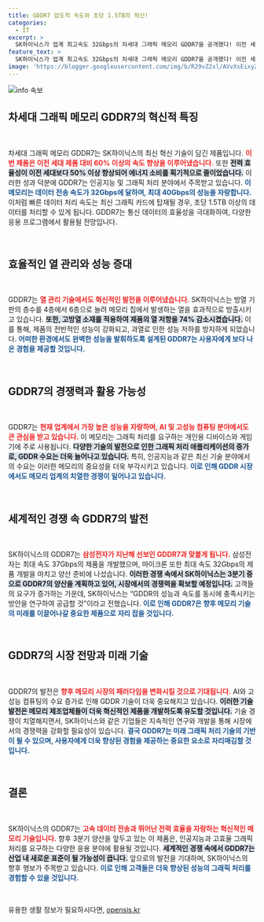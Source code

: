 ```yaml
---
title: GDDR7 압도적 속도와 초당 1.5TB의 혁신!
categories:
  - IT
excerpt: >
  SK하이닉스가 업계 최고속도 32Gbps의 차세대 그래픽 메모리 GDDR7을 공개했다! 이전 세대에 비해 속도는 60% 향상되고, 전력 효율은 50% 개선. 올 3분기 양산 시작 예정!
feature_text: >
  SK하이닉스가 업계 최고속도 32Gbps의 차세대 그래픽 메모리 GDDR7을 공개했다! 이전 세대에 비해 속도는 60% 향상되고, 전력 효율은 50% 개선. 올 3분기 양산 시작 예정!
image: 'https://blogger.googleusercontent.com/img/b/R29vZ2xl/AVvXsEixyZcFfHzMRdzZMjFBmAUKJYCLCGyLL1o632UiGVXcaFdKo_bkvkuCioo0uUKlGfBVcT3P84aROyZIXSBEx3Aw5nCQ3pTgDom1WDC4m8eifvWiAmWEEVb4x6G_l8C0QH225ldMjyaFvpxGEBGNO37VmDTDMHGhJPq73UglMfDca1-0aw/s1600/blogspot.png'
---
```


<p><img src="https://blogger.googleusercontent.com/img/b/R29vZ2xl/AVvXsEixyZcFfHzMRdzZMjFBmAUKJYCLCGyLL1o632UiGVXcaFdKo_bkvkuCioo0uUKlGfBVcT3P84aROyZIXSBEx3Aw5nCQ3pTgDom1WDC4m8eifvWiAmWEEVb4x6G_l8C0QH225ldMjyaFvpxGEBGNO37VmDTDMHGhJPq73UglMfDca1-0aw/s1600/blogspot.png" alt="info 속보" /></p>

<h2 data-ke-size="size26">차세대 그래픽 메모리 GDDR7의 혁신적 특징</h2>

<p data-ke-size="size16">&nbsp;</p>

<p>차세대 그래픽 메모리 GDDR7는 SK하이닉스의 최신 혁신 기술이 담긴 제품입니다. <b><span style="color: #ee2323;">이번 제품은 이전 세대 제품 대비 60% 이상의 속도 향상을 이루어냈습니다.</span></b> 또한 <b><span style="background-color: #21538527;">전력 효율성이 이전 세대보다 50% 이상 향상되어 에너지 소비를 획기적으로 줄이었습니다.</span></b> 이러한 성과 덕분에 GDDR7는 인공지능 및 그래픽 처리 분야에서 주목받고 있습니다. <b><span style="color: #1a5490;">이 메모리는 데이터 전송 속도가 32Gbps에 달하며, 최대 40Gbps의 성능을 자랑합니다.</span></b> 이처럼 빠른 데이터 처리 속도는 최신 그래픽 카드에 탑재될 경우, 초당 1.5TB 이상의 데이터를 처리할 수 있게 됩니다. GDDR7는 통신 데이터의 효율성을 극대화하여, 다양한 응용 프로그램에서 활용될 전망입니다.</p>

<p data-ke-size="size16">&nbsp;</p>

<h2 data-ke-size="size26">효율적인 열 관리와 성능 증대</h2>

<p data-ke-size="size16">&nbsp;</p>

<p>GDDR7는 <b><span style="color: #ee2323;">열 관리 기술에서도 혁신적인 발전을 이루어냈습니다.</span></b> SK하이닉스는 방열 기판의 층수를 4층에서 6층으로 늘려 메모리 칩에서 발생하는 열을 효과적으로 방출시키고 있습니다. <b><span style="background-color: #21538527;">또한, 고방열 소재를 적용하여 제품의 열 저항을 74% 감소시켰습니다.</span></b> 이를 통해, 제품의 전반적인 성능이 강화되고, 과열로 인한 성능 저하를 방지하게 되었습니다. <b><span style="color: #1a5490;">어떠한 환경에서도 완벽한 성능을 발휘하도록 설계된 GDDR7는 사용자에게 보다 나은 경험을 제공할 것입니다.</span></b></p>

<p data-ke-size="size16">&nbsp;</p>

<h2 data-ke-size="size26">GDDR7의 경쟁력과 활용 가능성</h2>

<p data-ke-size="size16">&nbsp;</p>

<p>GDDR7는 <b><span style="color: #ee2323;">현재 업계에서 가장 높은 성능을 자랑하며, AI 및 고성능 컴퓨팅 분야에서도 큰 관심을 받고 있습니다.</span></b> 이 메모리는 그래픽 처리를 요구하는 개인용 디바이스와 게임기에 주로 사용됩니다. <b><span style="background-color: #21538527;">다양한 기술의 발전으로 인한 그래픽 처리 애플리케이션의 증가로, GDDR 수요는 더욱 늘어나고 있습니다.</span></b> 특히, 인공지능과 같은 최신 기술 분야에서의 수요는 이러한 메모리의 중요성을 더욱 부각시키고 있습니다. <b><span style="color: #1a5490;">이로 인해 GDDR 시장에서도 메모리 업계의 치열한 경쟁이 일어나고 있습니다.</span></b></p>

<p data-ke-size="size16">&nbsp;</p>

<h2 data-ke-size="size26">세계적인 경쟁 속 GDDR7의 발전</h2>

<p data-ke-size="size16">&nbsp;</p>

<p>SK하이닉스의 GDDR7는 <b><span style="color: #ee2323;">삼성전자가 지난해 선보인 GDDR7과 맞붙게 됩니다.</span></b> 삼성전자는 최대 속도 37Gbps의 제품을 개발했으며, 마이크론 또한 최대 속도 32Gbps의 제품 개발을 마치고 양산 준비에 나섰습니다. <b><span style="background-color: #21538527;">이러한 경쟁 속에서 SK하이닉스는 3분기 중으로 GDDR7의 양산을 계획하고 있어, 시장에서의 경쟁력을 확보할 예정입니다.</span></b> 고객들의 요구가 증가하는 가운데, SK하이닉스는 “GDDR의 성능과 속도를 동시에 충족시키는 방안을 연구하여 공급할 것”이라고 전했습니다. <b><span style="color: #1a5490;">이로 인해 GDDR7은 향후 메모리 기술의 미래를 이끌어나갈 중요한 제품으로 자리 잡을 것입니다.</span></b></p>

<p data-ke-size="size16">&nbsp;</p>

<h2 data-ke-size="size26">GDDR7의 시장 전망과 미래 기술</h2>

<p data-ke-size="size16">&nbsp;</p>

<p>GDDR7의 발전은 <b><span style="color: #ee2323;">향후 메모리 시장의 패러다임을 변화시킬 것으로 기대됩니다.</span></b> AI와 고성능 컴퓨팅의 수요 증가로 인해 GDDR 기술이 더욱 중요해지고 있습니다. <b><span style="background-color: #21538527;">이러한 기술 발전은 메모리 제조업체들이 더욱 혁신적인 제품을 개발하도록 유도할 것입니다.</span></b> 기술 경쟁이 치열해지면서, SK하이닉스와 같은 기업들은 지속적인 연구와 개발을 통해 시장에서의 경쟁력을 강화할 필요성이 있습니다. <b><span style="color: #1a5490;">결국 GDDR7는 미래 그래픽 처리 기술의 기반이 될 수 있으며, 사용자에게 더욱 향상된 경험을 제공하는 중요한 요소로 자리매김할 것입니다.</span></b></p>

<p data-ke-size="size16">&nbsp;</p>

<h2 data-ke-size="size26">결론</h2>

<p data-ke-size="size16">&nbsp;</p>

<p>SK하이닉스의 GDDR7는 <b><span style="color: #ee2323;">고속 데이터 전송과 뛰어난 전력 효율을 자랑하는 혁신적인 메모리 기술입니다.</span></b> 향후 3분기 양산을 앞두고 있는 이 제품은, 인공지능과 고효율 그래픽 처리를 요구하는 다양한 응용 분야에 활용될 것입니다. <b><span style="background-color: #21538527;">세계적인 경쟁 속에서 GDDR7는 산업 내 새로운 표준이 될 가능성이 큽니다.</span></b> 앞으로의 발전을 기대하며, SK하이닉스의 향후 행보가 주목받고 있습니다. <b><span style="color: #1a5490;">이로 인해 고객들은 더욱 향상된 성능의 그래픽 처리를 경험할 수 있을 것입니다.</span></b></p>

<p data-ke-size="size16">&nbsp;</p>
유용한 생활 정보가 필요하시다면, <a href="https://opensis.kr" rel="dofollow">opensis.kr</a>



